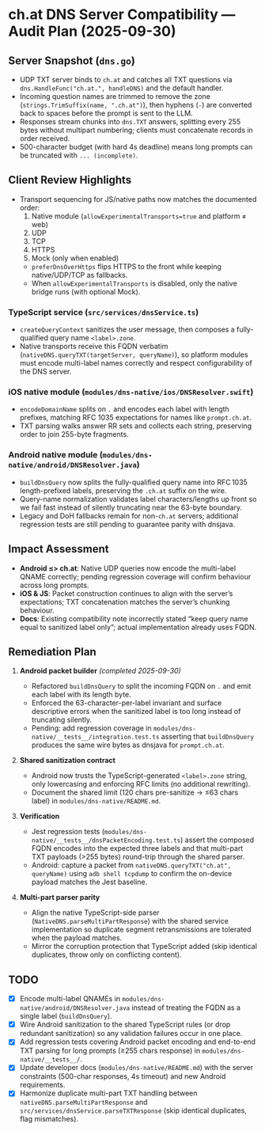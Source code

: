 # ch.at DNS Server Compatibility — Audit Plan (2025-09-30)

## Server Snapshot (`dns.go`)
- UDP TXT server binds to `ch.at` and catches all TXT questions via `dns.HandleFunc("ch.at.", handleDNS)` and the default handler.
- Incoming question names are trimmed to remove the zone (`strings.TrimSuffix(name, ".ch.at")`), then hyphens (`-`) are converted back to spaces before the prompt is sent to the LLM.
- Responses stream chunks into `dns.TXT` answers, splitting every 255 bytes without multipart numbering; clients must concatenate records in order received.
- 500-character budget (with hard 4s deadline) means long prompts can be truncated with `... (incomplete)`.

## Client Review Highlights

- Transport sequencing for JS/native paths now matches the documented order:
  1. Native module (`allowExperimentalTransports=true` and platform ≠ web)
  2. UDP
  3. TCP
  4. HTTPS
  5. Mock (only when enabled)
  - `preferDnsOverHttps` flips HTTPS to the front while keeping native/UDP/TCP as fallbacks.
  - When `allowExperimentalTransports` is disabled, only the native bridge runs (with optional Mock).

### TypeScript service (`src/services/dnsService.ts`)
- `createQueryContext` sanitizes the user message, then composes a fully-qualified query name `<label>.zone`.
- Native transports receive this FQDN verbatim (`nativeDNS.queryTXT(targetServer, queryName)`), so platform modules must encode multi-label names correctly and respect configurability of the DNS server.

### iOS native module (`modules/dns-native/ios/DNSResolver.swift`)
- `encodeDomainName` splits on `.` and encodes each label with length prefixes, matching RFC 1035 expectations for names like `prompt.ch.at`.
- TXT parsing walks answer RR sets and collects each string, preserving order to join 255-byte fragments.

### Android native module (`modules/dns-native/android/DNSResolver.java`)
- `buildDnsQuery` now splits the fully-qualified query name into RFC 1035 length-prefixed labels, preserving the `.ch.at` suffix on the wire.
- Query-name normalization validates label characters/lengths up front so we fail fast instead of silently truncating near the 63-byte boundary.
- Legacy and DoH fallbacks remain for non-`ch.at` servers; additional regression tests are still pending to guarantee parity with dnsjava.

## Impact Assessment
- **Android ≤> ch.at**: Native UDP queries now encode the multi-label QNAME correctly; pending regression coverage will confirm behaviour across long prompts.
- **iOS & JS**: Packet construction continues to align with the server’s expectations; TXT concatenation matches the server’s chunking behaviour.
- **Docs**: Existing compatibility note incorrectly stated “keep query name equal to sanitized label only”; actual implementation already uses FQDN.

## Remediation Plan
1. **Android packet builder** *(completed 2025-09-30)*
   - Refactored `buildDnsQuery` to split the incoming FQDN on `.` and emit each label with its length byte.
   - Enforced the 63-character-per-label invariant and surface descriptive errors when the sanitized label is too long instead of truncating silently.
   - Pending: add regression coverage in `modules/dns-native/__tests__/integration.test.ts` asserting that `buildDnsQuery` produces the same wire bytes as dnsjava for `prompt.ch.at`.

2. **Shared sanitization contract**
   - Android now trusts the TypeScript-generated `<label>.zone` string, only lowercasing and enforcing RFC limits (no additional rewriting).
   - Document the shared limit (120 chars pre-sanitize → ≤63 chars label) in `modules/dns-native/README.md`.

3. **Verification**
   - Jest regression tests (`modules/dns-native/__tests__/dnsPacketEncoding.test.ts`) assert the composed FQDN encodes into the expected three labels and that multi-part TXT payloads (>255 bytes) round-trip through the shared parser.
   - Android: capture a packet from `nativeDNS.queryTXT("ch.at", queryName)` using `adb shell tcpdump` to confirm the on-device payload matches the Jest baseline.

4. **Multi-part parser parity**
   - Align the native TypeScript-side parser (`NativeDNS.parseMultiPartResponse`) with the shared service implementation so duplicate segment retransmissions are tolerated when the payload matches.
   - Mirror the corruption protection that TypeScript added (skip identical duplicates, throw only on conflicting content).

## TODO
- [x] Encode multi-label QNAMEs in `modules/dns-native/android/DNSResolver.java` instead of treating the FQDN as a single label (`buildDnsQuery`).
- [x] Wire Android sanitization to the shared TypeScript rules (or drop redundant sanitization) so any validation failures occur in one place.
- [x] Add regression tests covering Android packet encoding and end-to-end TXT parsing for long prompts (≥255 chars response) in `modules/dns-native/__tests__/`.
- [x] Update developer docs (`modules/dns-native/README.md`) with the server constraints (500-char responses, 4s timeout) and new Android requirements.
- [x] Harmonize duplicate multi-part TXT handling between `nativeDNS.parseMultiPartResponse` and `src/services/dnsService.parseTXTResponse` (skip identical duplicates, flag mismatches).
